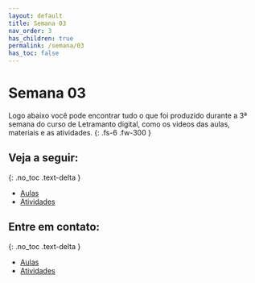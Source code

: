 ```yaml
---
layout: default
title: Semana 03
nav_order: 3
has_children: true
permalink: /semana/03
has_toc: false
---
```


# Semana 03
Logo abaixo você pode encontrar tudo o que foi produzido durante a 3ª semana do curso de Letramanto digital, como os videos das aulas, materiais e as atividades.
{: .fs-6 .fw-300 }

## Veja a seguir:
{: .no_toc .text-delta }

- [Aulas](./aulas)
- [Atividades](./atividades)

## Entre em contato:
{: .no_toc .text-delta }

- [Aulas](./aulas)
- [Atividades](./atividades)

